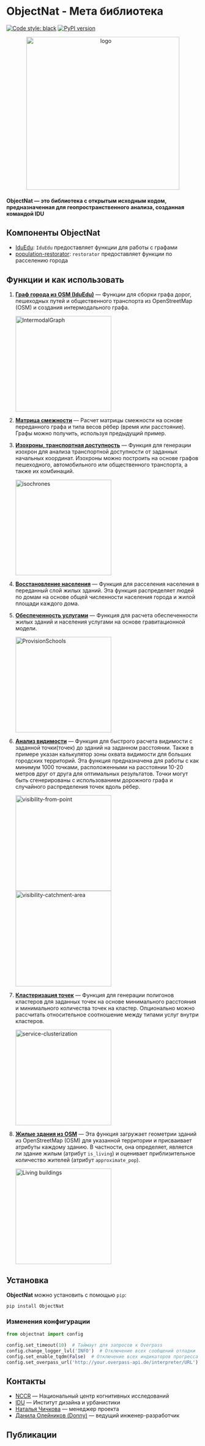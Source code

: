 # ObjectNat - Мета библиотека

[![Code style: black](https://img.shields.io/badge/code%20style-black-000000.svg)](https://github.com/psf/black)
[![PyPI version](https://img.shields.io/pypi/v/objectnat.svg)](https://pypi.org/project/objectnat/)

<p align="center">
<img src="https://github.com/user-attachments/assets/d3878cce-8eba-4f96-8458-9a798d436120" alt="logo" width="400">
</p>

#### **ObjectNat** — это библиотека с открытым исходным кодом, предназначенная для геопространственного анализа, созданная командой **IDU**

## Компоненты ObjectNat

- [IduEdu](https://github.com/DDonnyy/IduEdu): `IduEdu` предоставляет функции для работы с графами
- [population-restorator](https://github.com/kanootoko/population-restorator): `restorator` предоставляет функции по
  расселению города

## Функции и как использовать

1. **[Граф города из OSM (IduEdu)](./examples/get_any_graph.ipynb)** — Функции
   для сборки графа дорог, пешеходных путей и общественного транспорта из OpenStreetMap (OSM) и создания интермодального
   графа.

   <img src="https://github.com/user-attachments/assets/8dc98da9-8462-415e-8cc8-bdfca788e206" alt="IntermodalGraph" height="250">

2. **[Матрица смежности](./examples/calculate_adjacency_matrix.ipynb)** — Расчет матрицы смежности на основе переданного
   графа и типа весов рёбер (время или расстояние). Графы можно получить, используя предыдущий пример.

3. **[Изохроны, транспортная доступность](./examples/isochrone_generator.ipynb)** — Функция для генерации изохрон для
   анализа транспортной доступности от заданных начальных координат. Изохроны можно построить на основе графов
   пешеходного, автомобильного или общественного транспорта, а также их комбинаций.

   <img src="https://github.com/user-attachments/assets/37f308a5-db56-497d-b080-4edef3584fe5" alt="isochrones" height="250">

4. **[Восстановление населения](./examples/restore_population.ipynb)** — Функция для расселения населения в переданный
   слой жилых зданий. Эта функция распределяет людей по домам на основе общей численности населения города и жилой
   площади каждого дома.

5. **[Обеспеченность услугами](./examples/calculate_provision.ipynb)** — Функция для расчета обеспеченности жилых зданий
   и населения услугами на основе гравитационной модели.

   <img src="https://github.com/user-attachments/assets/5f2b3c55-9a02-4d70-80f4-503b77023eda" alt="ProvisionSchools" height="250">

6. **[Анализ видимости](./examples/visibility_analysis.ipynb)** — Функция для быстрого расчета видимости с заданной
   точки(точек) до зданий на заданном расстоянии. Также в примере указан калькулятор зоны охвата видимости для больших
   городских территорий. Эта функция предназначена для работы с как минимум 1000 точками, расположенными на расстоянии 10-20
   метров друг от друга для оптимальных результатов. Точки могут быть сгенерированы с использованием дорожного графа и
   случайного распределения точек вдоль рёбер.

   <img src="https://github.com/user-attachments/assets/2927ac86-01e8-4b0e-9ea8-72ad81c13cf5" alt="visibility-from-point" height="250">

   <img src="https://github.com/user-attachments/assets/b5b0d4b3-a02f-4ade-8772-475703cd6435" alt="visibility-catchment-area" height="250">

7. **[Кластеризация точек](./examples/point_clusterization.ipynb)** — Функция для генерации полигонов кластеров для
   заданных точек на основе минимального расстояния и минимального количества точек на кластер. Опционально можно
   рассчитать относительное соотношение между типами услуг внутри кластеров.

    <img src="https://github.com/user-attachments/assets/2a9ad722-87d2-4954-9612-5ac3765aa824" alt="service-clusterization" height="250">

8. **[Жилые здания из OSM](./examples/download_buildings_from_osm.ipynb)** — Эта функция загружает геометрии зданий из
   OpenStreetMap (OSM) для указанной территории и присваивает атрибуты каждому зданию. В частности, она определяет,
   является ли здание жилым (атрибут `is_living`) и оценивает приблизительное количество жителей (атрибут
   `approximate_pop`).

   <img src="https://github.com/user-attachments/assets/d60dcd85-1a2e-4342-aae4-561aeda18858" alt="Living buildings" height="250">

## Установка

**ObjectNat** можно установить с помощью ``pip``:

```
pip install ObjectNat
```

### Изменения конфигурации

```python
from objectnat import config

config.set_timeout(10)  # Таймаут для запросов к Overpass
config.change_logger_lvl('INFO')  # Отключение всех сообщений отладки
config.set_enable_tqdm(False)  # Отключение всех индикаторов прогресса tqdm
config.set_overpass_url('http://your.overpass-api.de/interpreter/URL')
```

## Контакты

- [NCCR](https://actcognitive.org/) — Национальный центр когнитивных исследований
- [IDU](https://idu.itmo.ru/) — Институт дизайна и урбанистики
- [Наталья Чичкова](https://t.me/nancy_nat) — менеджер проекта
- [Данила Олейников (Donny)](https://t.me/ddonny_dd) — ведущий инженер-разработчик

## Публикации
